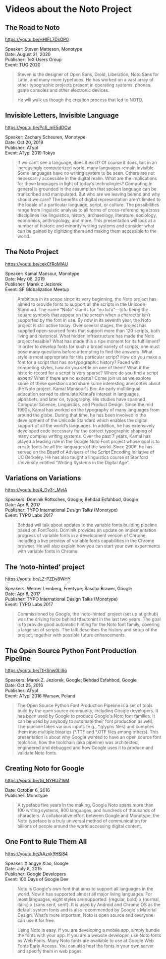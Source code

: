 # Videos about the Noto Project

## The Road to Noto

https://youtu.be/HHIFL7DxOP0

Speaker: Steven Matteson, Monotype  
Date: August 31, 2020  
Publisher: TeX Users Group  
Event: TUG 2020

> Steven is the designer of Open Sans, Droid, Liberation, Noto Sans for Latin, and many more typefaces. He has worked on a vast array of other typographic projects present in operating systems, phones, game consoles and other electronic devices.
> 
> He will walk us though the creation process that led to NOTO.

## Invisible Letters, Invisible Language

https://youtu.be/PcS_mE5dDCw

Speaker: Zachary Scheuren, Monotype  
Date: Oct 20, 2019  
Publisher: ATypI  
Event: ATypI 2019 Tokyo

> If we can’t see a language, does it exist? Of course it does, but in an increasingly computerized world, many languages remain invisible. Some languages have no writing system to be seen. Others are not necessarily accessible in the digital realm. What are the implications for these languages in light of today’s technologies? Computing in general is grounded in the assumption that spoken language can be transcribed and manipulated. But who are we leaving behind and why should we care? The benefits of digital representation aren’t limited to the locale of a particular language, script, or culture. The possibilities range from linguistic analysis to all forms of cross-referencing across disciplines like linguistics, history, archaeology, literature, sociology, economics, anthropology, and more. This presentation will look at a number of historic and minority writing systems and consider what can be gained by digitizing them and making them accessible to the world.

## The Noto Project

https://youtu.be/cekCfRoMlAU

Speaker: Kamal Mansour, Monotype  
Date: May 08, 2019  
Publisher: Marek z Jeziorek  
Event: SF Globalization Meetup

> Ambitious in its scope since its very beginning, the Noto project has aimed to provide fonts to support all the scripts in the Unicode Standard. The name “Noto” stands for “no tofu”—tofu being the square symbols that appear on the screen when a character isn’t supported by the font in use. By now in its seventh year, the Noto project is still active today. Over several stages, the project has supplied open-sourced fonts that support more than 120 scripts, both living and historical. What hidden infrastructure has made the Noto project feasible? What has made this a ripe moment for its fulfillment? In order to develop fonts for such a broad variety of scripts, one must pose many questions before attempting to find the answers. What style is most appropriate for this particular script? How do you make a font for a script that has no typographic history? Faced with competing styles, how do you settle on one of them? What if the historic record for a script is very sparse? Where do you find a script expert? What if there are no experts? Come join us as we explore some of these questions and share some interesting anecdotes about the Noto project.
> Kamal Mansour's Bio: An early multilingual education served to stimulate Kamal’s interest in languages, alphabets, and later on, typography. His studies have spanned Computer Science, Linguistics, and Product Design. Since the mid 1990s, Kamal has worked on the typography of many languages from around the globe. During that time, he has been involved in the development of the Unicode Standard which enables the digital support of all the world’s languages. In addition, he has extensively developed code necessary for the correct typographic shaping of many complex writing systems. Over the past 7 years, Kamal has played a leading role in the Google Noto Font project whose goal is to create fonts for all the languages of the world. Since 2006, he has served on the Board of Advisers of the Script Encoding Initiative of UC Berkeley. He has also taught a linguistics course at Stanford University entitled “Writing Systems in the Digital Age”.

## Variations on Variations

<https://youtu.be/4_Dy3-_MyiA>

Speakers: Dominik Röttsches, Google; Behdad Esfahbod, Google  
Date: Apr 8, 2017  
Publisher: TYPO International Design Talks (Monotype)  
Event: TYPO Labs 2017

> Behdad will talk about updates to the variable fonts building pipeline based on FontTools. Dominik provides an update on implementation progress of variable fonts in a development version of Chrome, including a live preview of variable fonts capabilities in the Chrome browser. He will also explain how you can start your own experiments with variable fonts in Chrome.

## The ‘noto-hinted’ project

https://youtu.be/LZ-PZDy8WHY

Speakers: Werner Lemberg, Freetype; Sascha Brawer, Google  
Date: Apr 8, 2017  
Publisher: TYPO International Design Talks (Monotype)  
Event: TYPO Labs 2017

> Commissioned by Google, the ‘noto-hinted’ project (set up at github) was the driving force behind ttfautohint in the last two years.  The goal is to provide good automatic hinting for the Noto font family, covering a large set of scripts.  The talk describes the history and setup of the project, together with possible future enhancements.

## The Open Source Python Font Production Pipeline

https://youtu.be/TtHSnw0LI6o

Speakers: Marek Z. Jeziorek, Google; Behdad Esfahbod, Google  
Date: Oct 25, 2016  
Publisher: ATypI  
Event: ATypI 2016 Warsaw, Poland

> The Open Source Python Font Production Pipeline is a set of tools build by the open source community, including Google developers. It has been used by Google to produce Google's Noto font families. It can be used by anybody to automate their font production as well. The pipeline takes various inputs (e.g., \*.glyphs files) and compiles them into multiple binaries (\*.TTF and \*.OTF files among others). This presentation is about why Google wanted to have an open source font toolchain, how the toolchain (aka pipeline) was architected, engineered and debugged and how Google uses it to produce and validate Noto fonts.

## Creating Noto for Google

https://youtu.be/16_NYHUZ1kM

Date: October 6, 2016  
Publisher: Monotype

> A typeface five years in the making, Google Noto spans more than 100 writing systems, 800 languages, and hundreds of thousands of characters. A collaborative effort between Google and Monotype, the Noto typeface is a truly universal method of communication for billions of people around the world accessing digital content.

## One Font to Rule Them All

https://youtu.be/AAzvk9HSi84

Speaker: Xiangye Xiao, Google  
Date: July 8, 2015  
Publisher: Google Developers  
Event: 100 Days of Google Dev

> Noto is Google's own font that aims to support all languages in the world. Now it has supported almost all major living languages. For most languages, eight styles are supported: {regular, bold} x {normal, italic} x {sans serif, serif}. It is used by Android and Chrome OS as the default system fonts and is also recommended by Google's Material Design. What’s more important, Noto is open source and everyone can use it for free.  
>
> Using Noto is easy. If you are developing a mobile app, simply bundle the fonts with your app. If you are a website developer, use Noto fonts as Web Fonts. Many Noto fonts are available to use at Google Web Fonts Early Access. You can also host the fonts in your own server and specify them in web pages.
